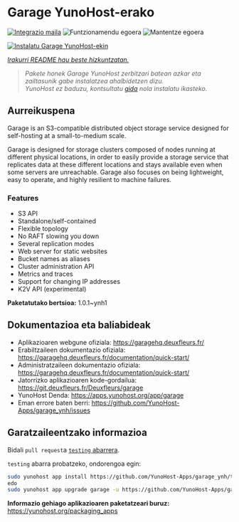 <!--
Ohart ongi: README hau automatikoki sortu da <https://github.com/YunoHost/apps/tree/master/tools/readme_generator>ri esker
EZ editatu eskuz.
-->

# Garage YunoHost-erako

[![Integrazio maila](https://apps.yunohost.org/badge/integration/garage)](https://ci-apps.yunohost.org/ci/apps/garage/)
![Funtzionamendu egoera](https://apps.yunohost.org/badge/state/garage)
![Mantentze egoera](https://apps.yunohost.org/badge/maintained/garage)

[![Instalatu Garage YunoHost-ekin](https://install-app.yunohost.org/install-with-yunohost.svg)](https://install-app.yunohost.org/?app=garage)

*[Irakurri README hau beste hizkuntzatan.](./ALL_README.md)*

> *Pakete honek Garage YunoHost zerbitzari batean azkar eta zailtasunik gabe instalatzea ahalbidetzen dizu.*  
> *YunoHost ez baduzu, kontsultatu [gida](https://yunohost.org/install) nola instalatu ikasteko.*

## Aurreikuspena

Garage is an S3-compatible distributed object storage service designed for self-hosting at a small-to-medium scale.

Garage is designed for storage clusters composed of nodes running at different physical locations, in order to easily provide a storage service that replicates data at these different locations and stays available even when some servers are unreachable. Garage also focuses on being lightweight, easy to operate, and highly resilient to machine failures.

### Features

- S3 API
- Standalone/self-contained
- Flexible topology
- No RAFT slowing you down
- Several replication modes
- Web server for static websites
- Bucket names as aliases
- Cluster administration API
- Metrics and traces
- Support for changing IP addresses
- K2V API (experimental)


**Paketatutako bertsioa:** 1.0.1~ynh1
## Dokumentazioa eta baliabideak

- Aplikazioaren webgune ofiziala: <https://garagehq.deuxfleurs.fr/>
- Erabiltzaileen dokumentazio ofiziala: <https://garagehq.deuxfleurs.fr/documentation/quick-start/>
- Administratzaileen dokumentazio ofiziala: <https://garagehq.deuxfleurs.fr/documentation/quick-start/>
- Jatorrizko aplikazioaren kode-gordailua: <https://git.deuxfleurs.fr/Deuxfleurs/garage>
- YunoHost Denda: <https://apps.yunohost.org/app/garage>
- Eman errore baten berri: <https://github.com/YunoHost-Apps/garage_ynh/issues>

## Garatzaileentzako informazioa

Bidali `pull request`a [`testing` abarrera](https://github.com/YunoHost-Apps/garage_ynh/tree/testing).

`testing` abarra probatzeko, ondorengoa egin:

```bash
sudo yunohost app install https://github.com/YunoHost-Apps/garage_ynh/tree/testing --debug
edo
sudo yunohost app upgrade garage -u https://github.com/YunoHost-Apps/garage_ynh/tree/testing --debug
```

**Informazio gehiago aplikazioaren paketatzeari buruz:** <https://yunohost.org/packaging_apps>
